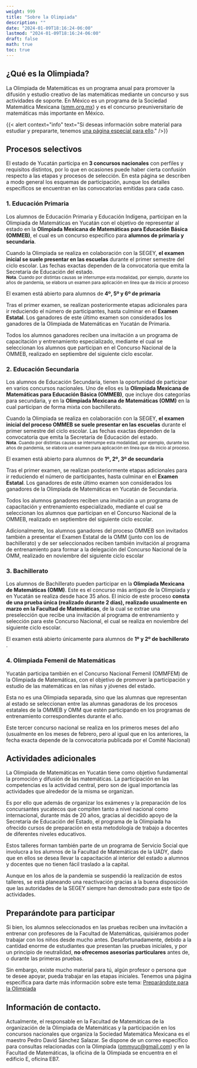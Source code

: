```yaml
---
weight: 999
title: "Sobre la Olimpiada"
description: ""
date: "2024-01-09T18:16:24-06:00"
lastmod: "2024-01-09T18:16:24-06:00"
draft: false
math: true
toc: true
---
```



## ¿Qué es la Olimpiada?

La Olimpiada de Matemáticas es un programa anual para promover la difusión y estudio creativo de las matemáticas mediante un concurso y sus actividades de soporte. En México es un programa de la Sociedad Matemática Mexicana ([smm.org.mx](https://smm.org.mx/)) y es el concurso preuniversitario de matemáticas más importante en México.

{{< alert context="info" text="Si deseas información sobre material para estudiar y prepararte, tenemos [una página especial para ello](/material)." />}}


## Procesos selectivos

El estado de Yucatán participa en **3 concursos nacionales** con perfiles y requisitos distintos, por lo que en ocasiones puede haber cierta confusión respecto a las etapas y procesos de selección. En esta página se describen a modo general los esquemas de participación, aunque los detalles específicos se encuentran en las convocatorias emitidas para cada caso.

### 1. Educación Primaria

Los alumnos de Educación Primaria y Educación Indígena, participan en la Olimpiada de Matemáticas en Yucatán con el objetivo de representar al estado en la **Olimpiada Mexicana de Matemáticas para Educación Básica (OMMEB)**, el cual es un concurso específico para **alumnos de primaria y secundaria**. 

Cuando la Olimpiada se realiza en colaboración con la SEGEY, **el examen inicial se suele presentar en las escuelas** durante el primer semestre del ciclo escolar. Las fechas exactas dependen de la convocatoria que emita la Secretaría de Educación del estado. <br><small>**Nota**. Cuando por distintas causas se interrumpe esta modalidad, por ejemplo, durante los años de pandemia, se elabora un examen para aplicación en línea que da inicio al proceso</small>

El examen está abierto para alumnos de **4º, 5º y 6º de primaria** 

Tras el primer examen, se realizan posteriormente etapas adicionales para ir reduciendo el número de participantes, hasta culminar en el **Examen Estatal**. Los ganadores de este último examen son considerados los ganadores de la Olimpiada de Matemáticas en Yucatán de Primaria.

Todos los alumnos ganadores reciben una invitación a un programa de capacitación y entrenamiento especializado, mediante el cual se seleccionan los alumnos que participan en el Concurso Nacional de la OMMEB, realizado en septiembre del siguiente ciclo escolar. 

### 2. Educación Secundaria

Los alumnos de Educación Secundaria, tienen la oportunidad de participar en varios concursos nacionales. Uno de ellos es la **Olimpiada Mexicana de Matemáticas para Educación Básica (OMMEB)**, que incluye dos categorías para secundaria, y en la **Olimpiada Mexicana de Matemáticas (OMM)** en la cual participan de forma mixta con bachillerato.

Cuando la Olimpiada se realiza en colaboración con la SEGEY, **el examen inicial del proceso OMMEB se suele presentar en las escuelas** durante el primer semestre del ciclo escolar. Las fechas exactas dependen de la convocatoria que emita la Secretaría de Educación del estado. <br><small>**Nota**. Cuando por distintas causas se interrumpe esta modalidad, por ejemplo, durante los años de pandemia, se elabora un examen para aplicación en línea que da inicio al proceso.</small>

El examen está abierto para alumnos de **1º, 2º, 3º de secundaria** 

Tras el primer examen, se realizan posteriormente etapas adicionales para ir reduciendo el número de participantes, hasta culminar en el **Examen Estatal**. Los ganadores de este último examen son considerados los ganadores de la Olimpiada de Matemáticas en Yucatán de Secundaria.

Todos los alumnos ganadores reciben una invitación a un programa de capacitación y entrenamiento especializado, mediante el cual se seleccionan los alumnos que participan en el Concurso Nacional de la OMMEB, realizado en septiembre del siguiente ciclo escolar. 

Adicionalmente, los alumnos ganadores del proceso OMMEB son invitados también a presentar el Examen Estatal de la OMM (junto con los de bachillerato) y de ser seleccionados reciben también invitación al programa de entrenamiento para formar a la delegación del Concurso Nacional de la OMM, realizado en noviembre del siguiente ciclo escolar 

### 3. Bachillerato 

Los alumnos de Bachillerato pueden participar en la **Olimpiada Mexicana de Matemáticas (OMM)**.
Este es el concurso más antiguo de la Olimpiada y en Yucatán se realiza desde hace 35 años. El inicio de este proceso **consta de una prueba única (realizado durante 2 días), realizado usualmente en marzo en la Facultad de Matemáticas**, de la cual se extrae una preselección que  recibe una invitación al programa de entrenamiento y selección para este Concurso Nacional, el cual se realiza en  noviembre del siguiente ciclo escolar. 


El examen está abierto únicamente para alumnos de **1º y 2º de bachillerato** .


### 4. Olimpiada Femenil de Matemáticas

Yucatán participa también en el Concurso Nacional Femenil (OMMFEM) de la Olimpiada de Matemáticas, con el objetivo de promover la participación y estudio de las matemáticas en las niñas y jóvenes del estado.

Esta no es una Olimpiada separada, sino que las alumnas que representan al estado se seleccionan entre las alumnas ganadoras de los procesos estatales de la OMMEB y OMM que estén participando en los programas de entrenamiento correspondientes durante el año. 

Este tercer concurso nacional se realiza en los primeros meses del  año (usualmente en los meses de febrero, pero al igual que en los anteriores, la fecha exacta depende de la convocatoria publicada por el Comité Nacional)


## Actividades adicionales

La Olimpiada de Matemáticas en Yucatán tiene como objetivo fundamental la promoción y difusión de las matemáticas. La participación en las competencias es la actividad central, pero son de igual importancia las actividades que alrededor de la misma se organizan.

Es por ello que además de organizar los exámenes y la preparación de los concursantes yucatecos que compiten tanto a nivel nacional como internacional, durante más de 20 años, gracias al decidido apoyo de la Secretaría de Educación del Estado, el programa de la Olimpiada ha ofrecido cursos de preparación en esta metodología de trabajo a docentes de diferentes niveles educativos.

Estos talleres forman también parte de un programa de Servicio Social que involucra a los alumnos de la Facultad de Matemáticas de la UADY, dado que en ellos se desea llevar la capacitación al interior del estado a alumnos y docentes que no tienen fácil traslado a la capital.

Aunque en los años de la pandemia se suspendió la realización de estos talleres, se está planeando una reactivación gracias a la buena disposición que las autoridades de la SEGEY siempre han demostrado para este tipo de actividades.

## Preparándote para participar

Si bien, los alumnos seleccionados en las pruebas reciben una invitación a entrenar con profesores de la Facultad de Matemáticas, quisiéramos poder trabajar con los niños desde mucho antes. Desafortunadamente, debido a la cantidad enorme de estudiantes que presentan las pruebas iniciales, y por un principio de neutralidad, **no ofrecemos asesorías particulares** antes de, o durante las primeras pruebas. 

Sin embargo, existe mucho material para tú, algún profesor o persona que te desee apoyar, pueda trabajar en las etapas iniciales. Tenemos una página específica para darte más información sobre este tema: [Preparándote para la Olimpiada](/material) 

## Información de contacto.

Actualmente, el responsable en la Facultad de Matemáticas de la organización de la Olimpiada de Matemáticas y la participación en los concursos nacionales que organiza la Sociedad Matemática Mexicana es el maestro Pedro David Sánchez Salazar. Se dispone de un correo específico para consultas relacionadas con la Olimpiada (ommyuc@gmail.com) y en la Facultad de Matemáticas, la oficina de la Olimpiada se encuentra en el edificio E, oficina EB7.  